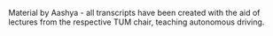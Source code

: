 Material by Aashya - all transcripts have been created with the aid of lectures from the respective TUM chair, teaching autonomous driving.

